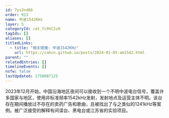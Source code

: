 ```yaml
---
id: 7ys2nd66
order: 913
name: 中波1542KHz
layer: 5
categoryId: cat_fc9VC2z8
tagIds: []
aliases: []
titledLinks:
  - title: "相关链接: 中波1542KHz"
    url: https://cahcn.github.io/posts/2024-01-05-am1542.html
parent: ""
relatedEntries: []
timelineEvents: []
nsfw: false
lastUpdated: 1758087125
---
```


2023年12月开始，中国沿海地区夜间可以接收到一个不明中波电台信号，覆盖许多国家与地区，使用非标准频率1542kHz发射，发射地点及运营主体不明。该台存在期间播放过不存在的卖药广告和歌曲，且被找出了与之类似的1241kHz等案例。被广泛接受的解释有间谍台、黑电台或江苏省的实验项目。